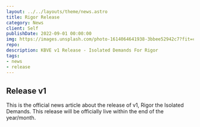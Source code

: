 ```yaml
---
layout: ../../layouts/theme/news.astro
title: Rigor Release
category: News
client: Self
publishDate: 2022-09-01 00:00:00
img: https://images.unsplash.com/photo-1614064641938-3bbee52942c7?fit=crop&w=1400&h=700&q=75
repo:
description: KBVE v1 Release - Isolated Demands For Rigor
tags:
- news
- release
---
```


## Release v1

This is the official news article about the release of v1, Rigor the Isolated Demands. This release will be officially live within the end of the year/month.
